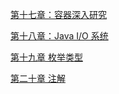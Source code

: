 [第十七章：容器深入研究](capter17/README.md)

[第十八章：Java I/O 系统](capter18/README.md)

[第十九章 枚举类型](capter19/README.md)

[第二十章 注解](capter20/README.md)